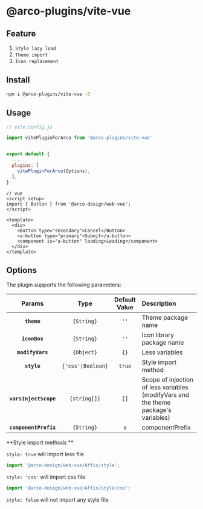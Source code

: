 # @arco-plugins/vite-vue

## Feature

1. `Style lazy load`
2. `Theme import`
3. `Icon replacement`

## Install

```bash
npm i @arco-plugins/vite-vue -D
```

## Usage

```js
// vite.config.js

import vitePluginForArco from '@arco-plugins/vite-vue'


export default {
  ...
  plugins: [
    vitePluginForArco(Options),
  ],
}
```

```tsx
// vue
<script setup>
import { Button } from '@arco-design/web-vue';
</script>

<template>
  <div>
    <Button type="secondary">Cancel</Button>
    <a-button type="primary">Submit</a-button>
    <component is="a-button" loading>Loading</component>
  </div>
</template>
```

## Options

The plugin supports the following parameters:

|        Params         |        Type        | Default Value | Description               |
| :-------------------: | :----------------: | :-----------: | :------------------------ |
|      **`theme`**      |     `{String}`     |      `''`      | Theme package name        |
|     **`iconBox`**     |     `{String}`     |      `''`      | Icon library package name |
|   **`modifyVars`**    |     `{Object}`     |     `{}`      | Less variables            |
|      **`style`**      | `{'css'\|Boolean}` |    `true`     | Style import method       |
|**`varsInjectScope`**|`{string[]}`|`[]`| Scope of injection of less variables (modifyVars and the theme package's variables) |
| **`componentPrefix`** |     `{String}`     |      `a`      | componentPrefix           |

**Style import methods **

`style: true` will import less file

```js
import '@arco-design/web-vue/Affix/style';
```

`style: 'css'` will import css file

```js
import '@arco-design/web-vue/Affix/style/css';
```

`style: false` will not import any style file
